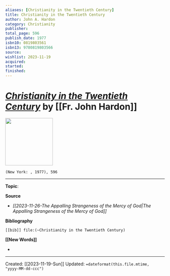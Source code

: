 ```yaml
---
aliases: [Christianity in the Twentieth Century]
title: Christianity in the Twentieth Century
author: John A. Hardon
category: Christianity
publisher: 
total_page: 596
publish_date: 1977
isbn10: 0819803561
isbn13: 9780819803566
source: 
wishlist: 2023-11-19
acquired: 
started: 
finished: 
---
```

# *[Christianity in the Twentieth Century]()* by [[Fr. John Hardon]]

<img src="" width=150>

`(New York: , 1977), 596`



--- 
**Topic**: 

**Source**
- *[[2023-11-26-The Appalling Strangeness of the Mercy of God|The Appalling Strangeness of the Mercy of God]]*

**Bibliography**

```query
[[bib]] file:(~Christianity in the Twentieth Century)
```
 

**[[New Words]]**

- 

---
Created: [[2023-11-19-Sun]]
Updated: `=dateformat(this.file.mtime, "yyyy-MM-dd-ccc")`